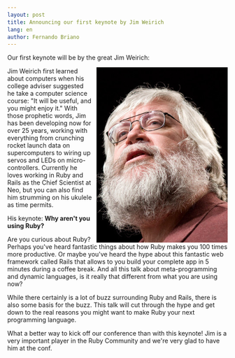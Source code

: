 ```yaml
---
layout: post
title: Announcing our first keynote by Jim Weirich
lang: en
author: Fernando Briano
---
```

Our first keynote will be by the great Jim Weirich:

<img src="/media/img/speakers/jim-weirich.jpg" style="float:right; margin-left: 10px;" alt="Jim Weirich"/>Jim Weirich first learned about computers when his college adviser suggested he take a computer science course: "It will be useful, and you might enjoy it." With those prophetic words, Jim has been developing now for over 25 years, working with everything from crunching rocket launch data on supercomputers to wiring up servos and LEDs on micro-controllers.  Currently he loves working in Ruby and Rails as the Chief Scientist at Neo, but you can also find him strumming on his ukulele as time permits.

His keynote: **Why aren't you using Ruby?**

Are you curious about Ruby? Perhaps you've heard fantastic things
about how Ruby makes you 100 times more productive. Or maybe you've
heard the hype about this fantastic web framework called Rails that
allows to you build your complete app in 5 minutes during a coffee
break. And all this talk about meta-programming and dynamic languages,
is it really that different from what you are using now?

While there certainly is a lot of buzz surrounding Ruby and Rails,
there is also some basis for the buzz. This talk will cut through the
hype and get down to the real reasons you might want to make Ruby your
next programming language.

What a better way to kick off our conference than with this keynote! Jim is a very important player in the Ruby Community and we're very glad to have him at the conf.
